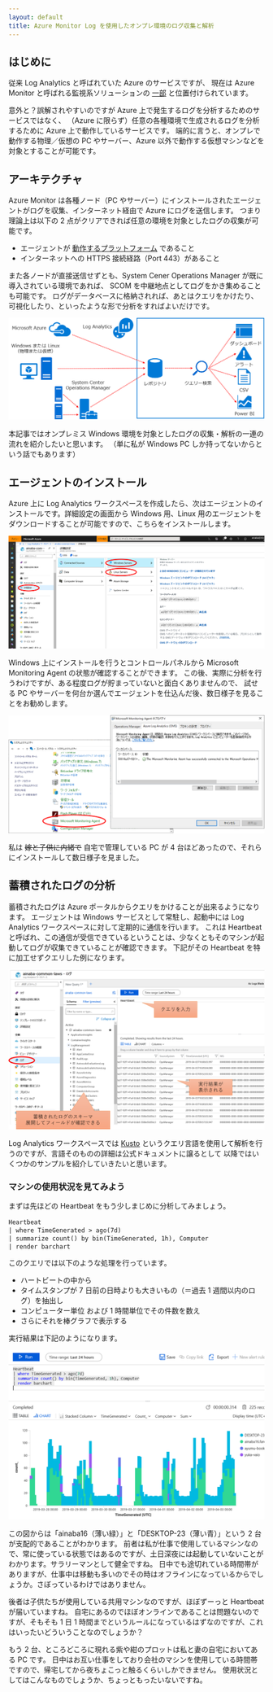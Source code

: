 ```yaml
---
layout: default
title: Azure Monitor Log を使用したオンプレ環境のログ収集と解析
---
```


## はじめに

従来 Log Analytics と呼ばれていた Azure のサービスですが、
現在は Azure Monitor と呼ばれる監視系ソリューションの
[一部](https://docs.microsoft.com/ja-jp/azure/azure-monitor/azure-monitor-log-hub)
と位置付けられています。

意外と？誤解されやすいのですが Azure 上で発生するログを分析するためのサービスではなく、 
（Azure に限らず）任意の各種環境で生成されるログを分析するために Azure 上で動作しているサービスです。
端的に言うと、オンプレで動作する物理／仮想の PC やサーバー、Azure 以外で動作する仮想マシンなどを対象とすることが可能です。

## アーキテクチャ

Azure Monitor は各種ノード（PC やサーバー）にインストールされたエージェントがログを収集、インターネット経由で Azure にログを送信します。
つまり理論上は以下の 2 点がクリアできれば任意の環境を対象としたログの収集が可能です。

- エージェントが [動作するプラットフォーム](https://docs.microsoft.com/ja-jp/azure/azure-monitor/platform/log-analytics-agent#supported-windows-operating-systems) であること
- インターネットへの HTTPS 接続経路（Port 443）があること

また各ノードが直接送信せずとも、System Cener Operations Manager が既に導入されている環境であれば、
SCOM を中継地点としてログをかき集めることも可能です。
ログがデータベースに格納されれば、あとはクエリをかけたり、可視化したり、といったような形で分析をすればよいだけです。

![Log Analyticsのアーキテクチャ](./images/architecture-of-log-analytics.png)

本記事ではオンプレミス Windows 環境を対象としたログの収集・解析の一連の流れを紹介したいと思います。
（単に私が Windows PC しか持ってないからという話でもあります）

## エージェントのインストール

Azure 上に Log Analytics ワークスペースを作成したら、次はエージェントのインストールです。詳細設定の画面から Windows 用、Linux 用のエージェントをダウンロードすることが可能ですので、こちらをインストールします。

![エージェントの取得](./images/download-agent.png)

Windows 上にインストールを行うとコントロールパネルから Microsoft Monitoring Agent の状態が確認することができます。
この後、実際に分析を行うわけですが、ある程度ログが貯まっていないと面白くありませんので、
試せる PC やサーバーを何台か選んでエージェントを仕込んだ後、数日様子を見ることをお勧めします。

![インストールされたエージェント](./images/installed-agent.png)

私は ~~嫁と子供に内緒で~~ 自宅で管理している PC が 4 台ほどあったので、それらにインストールして数日様子を見ました。

## 蓄積されたログの分析

蓄積されたログは Azure ポータルからクエリをかけることが出来るようになります。
エージェントは Windows サービスとして常駐し、起動中には Log Analytics ワークスペースに対して定期的に通信を行います。 
これは Heartbeat と呼ばれ、この通信が受信できているということは、少なくともそのマシンが起動してログが収集できていることが確認できます。
下記がその Heartbeat を特に加工せずクエリした例になります。

![ポータルでログをクエリ](./images/la-query-heartbeat.png)

Log Analytics ワークスペースでは
[Kusto](https://docs.microsoft.com/ja-jp/azure/azure-monitor/log-query/query-language)
というクエリ言語を使用して解析を行うのですが、言語そのものの詳細は公式ドキュメントに譲るとして
以降ではいくつかのサンプルを紹介していきたいと思います。

### マシンの使用状況を見てみよう

まずは先ほどの Heartbeat をもう少しまじめに分析してみましょう。

```
Heartbeat
| where TimeGenerated > ago(7d)
| summarize count() by bin(TimeGenerated, 1h), Computer
| render barchart 
```

このクエリでは以下のような処理を行っています。

- ハートビートの中から
- タイムスタンプが 7 日前の日時よりも大きいもの（＝過去 1 週間以内のログ）を抽出し
- コンピューター単位 および 1 時間単位でその件数を数え
- さらにそれを棒グラフで表示する

実行結果は下記のようになります。

![マシンの使用状況](./images/la-query-usage.png)

この図からは「ainaba16（薄い緑）」と「DESKTOP-23（薄い青）」という 2 台が支配的であることがわかります。
前者は私が仕事で使用しているマシンなので、常に使っている状態ではあるのですが、土日深夜には起動していないことがわかります。サラリーマンとして健全ですね。
日中でも途切れている時間帯がありますが、仕事中は移動も多いのでその時はオフラインになっているからでしょうか。さぼっているわけではありません。

後者は子供たちが使用している共用マシンなのですが、ほぼずーっと Heartbeat が届いていますね。
自宅にあるのでほぼオンラインであることは問題ないのですが、そもそも 1 日 1 時間までというルールになっているはずなのですが、これはいったいどういうことなのでしょうか？

もう 2 台、ところどころに現れる紫や紺のプロットは私と妻の自宅においてある PC です。
日中はお互い仕事をしており会社のマシンを使用している時間帯ですので、帰宅してから夜ちょこっと触るくらいしかできません。
使用状況としてはこんなものでしょうか、ちょっともったいないですね。

